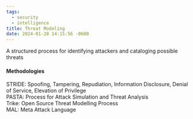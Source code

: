 ```yaml
---
tags:
  - security
  - intelligence
title: Threat Modeling
date: 2024-01-28 14:15:56 -0600
---
```


A structured process for identifying attackers and cataloging possible threats  

#### Methodologies  
STRIDE: Spoofing, Tampering, Repudiation, Information Disclosure, Denial of Service, Elevation of Privilege  
PASTA: Process for Attack Simulation and Threat Analysis  
Trike: Open Source Threat Modelling Process  
MAL: Meta Attack Language
